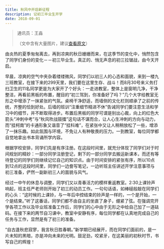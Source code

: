 ```yaml
---
title: 秋风中开启新征程
description: 记初三毕业生开学
date: 2018-09-01
---
```


> 通讯员：王淼
>
> （文中含有大量图片，建议[查看原文](https://www.meipian.cn/1kb9awvo)）

由炎热的夏季匆匆离去，再到凉爽的秋日姗姗而来，在这季节的变化中，悄然包含了同学们身份的变化－－初三毕业生。真正的、悄无声息的初三拉锯战，由今天开启。

早晨，凉爽的空气中夹杂着缕缕微风，同学们以初三人的心态和面貌，来到一楼九三班教室，在接下来的299天里，我们要在这里生存、战斗！而8月30号来义务打扫卫生的11名同学更是为大家开了个好头：一走进教室，整体上是窗明几净，干净整洁，再看前黑板的布置，醒目的“初三驾到，你准备好了吗？”几个大字给教室无形之中增添了一抹紧张的气氛。桌椅干净舒适，而墙侧的文化栏则顺承了之前的传统，齐整的恰到好处。后墙的班训“注重细节精进不休”告诫同学们要注意生活和学习中的细节，并不断取得进步。布置后黑板的同学可谓是别出心裁，向上的红色大箭头“冲刺中考”与“秋风吹战鼓擂”这句话不谋而合，让人心生冲刺的方向与动力，而“挂柯南”的卡通形象又谐音了“挂科难”，在紧张中又让人稍稍放松了一些，增添了一抹乐趣。如此氛围与环境，不免让人有种敬畏的压力。一到教室，每位同学都自觉地拿出书本背诵所学内容。

根据学校安排，同学们先是有序注册。在这段时间里，就充分体现了同学们对于时间规划的精妙：一部分同学注册登记，剩下的一部分同学去搬运新课本，而还有等待登记的同学们则继续记忆自己的知识点。由于时间安排的紧张有序，所以10点到12点的这段时间里，同学们一边誊写笔记，一边听班主任讲述开学注意事项与初三准备，俨然一副新初三人的面貌与风气。

经过一中午的休息与调整，同学们又以青春活力的模样重返教室。2:30上课铃声响起，班主任严老师则开始了初三的动员工作。一句句话语，如棒槌般敲在同学们的心头：“这时候的上课铃，与一年后中控结束的铃声是一样的，一个是开始，一个是结束。”听了这番话，同学们都不由自主的坐直了身子，绷紧了弦。在强调完开学各项工作以及毕业班准备工作后，同学们的心中由于无形之中给自己加了一道砝码。在接下来的两节自习课中，教室中安静有序，每位同学都在认真地完成自己的任务与工作，显然是有了初三的准备。

“自古逢秋悲寂寥，我言秋日胜春朝。”新学期已经展开，而在同学们面前的，是一片未知的黑暗，亦是冲向未来的光明。鼓足劲，咬紧牙，在这美丽的初秋时节，书写自己的辉煌！
